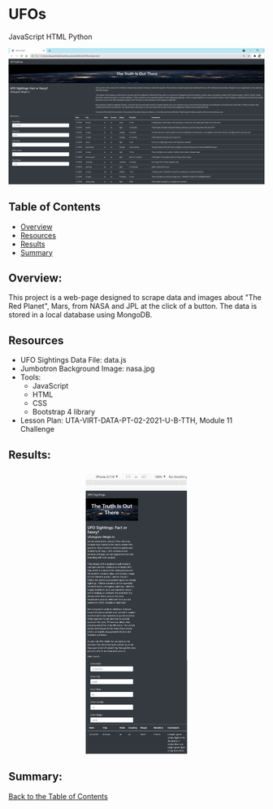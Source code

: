 # UFOs
JavaScript HTML Python 
<p align="center">
  <img src="static/images/UFO_Homepage.png" width="800">
</p>

## Table of Contents
* [Overview](https://github.com/rkaysen63/UFOs/blob/master/README.md#overview)
* [Resources](https://github.com/rkaysen63/UFOs/blob/master/README.md#resources)
* [Results](https://github.com/rkaysen63/UFOs/blob/master/README.md#results)
* [Summary](https://github.com/rkaysen63/UFOs/blob/master/README.md#summary)

## Overview:

This project is a web-page designed to scrape data and images about "The Red Planet", Mars, from NASA and JPL at the click of a button.  The data is stored in a local database using MongoDB.

## Resources

* UFO Sightings Data File: data.js
* Jumbotron Background Image: nasa.jpg
* Tools: 
  * JavaScript
  * HTML
  * CSS
  * Bootstrap 4 library  
* Lesson Plan: UTA-VIRT-DATA-PT-02-2021-U-B-TTH, Module 11 Challenge

## Results:

### 

<p align="center">
  <img src="static/images/UFO_Mobile.png" width="200">
</p>

## Summary:

[Back to the Table of Contents](https://github.com/rkaysen63/UFOs/blob/master/README.md#table-of-contents)
